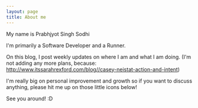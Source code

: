 ```yaml
---
layout: page
title: About me
---
```


My name is Prabhjyot Singh Sodhi

I'm primarily a Software Developer and a Runner. 

On this blog, I post weekly updates on where I am and what I am doing. (I'm not adding any more plans, because: http://www.itssarahrexford.com/blog//casey-neistat-action-and-intent)

I'm really big on personal improvement and growth so if you want to discuss anything, please hit me up on those little icons below!

See you around! :D